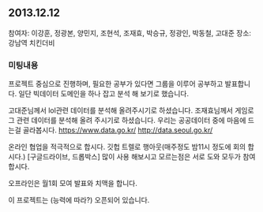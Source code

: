 ## 2013.12.12

참여자: 이강훈, 정광본, 양민지, 조현석, 조재효, 박승규, 정광인, 박동철, 고대준
장소: 강남역 치킨더비

### 미팅내용

프로젝트 중심으로 진행하며, 필요한 공부가 있다면 그룹을 이루어 공부하고 발표합니다. 일단 빅데이터 도메인을 하나 잡고 분석 해 보기로 했습니다.

고대준님께서 lol관련 데이터를 분석해 올려주시기로 하셨습니다.
조재효님께서 게임로그 관련 데이터를 분석해 올려 주시기로 하셨습니다.
우리는 공공데이터 중에 마음에 드는걸 골라봅시다.
https://www.data.go.kr/
http://data.seoul.go.kr/

온라인 협업을 적극적으로 합시다.
깃헙
트렐로
행아웃(매주정도 밤11시 정도에 회의 합시다.)
[구글드라이브, 드롭박스]
많이 사용 해보시고 모르는점은 서로 도와 모두가 참여합시다.

오프라인은 월1회 모여 발표와 치맥을 합니다.

이 프로젝트는 (능력에 따라?) 오픈되어 있습니다.
